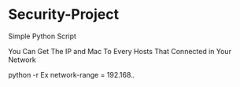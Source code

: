 # Security-Project
Simple Python Script

You Can Get The IP and  Mac To Every Hosts That Connected in Your Network

python <Script-name> -r <Network-nange>
Ex network-range = 192.168.*.*

